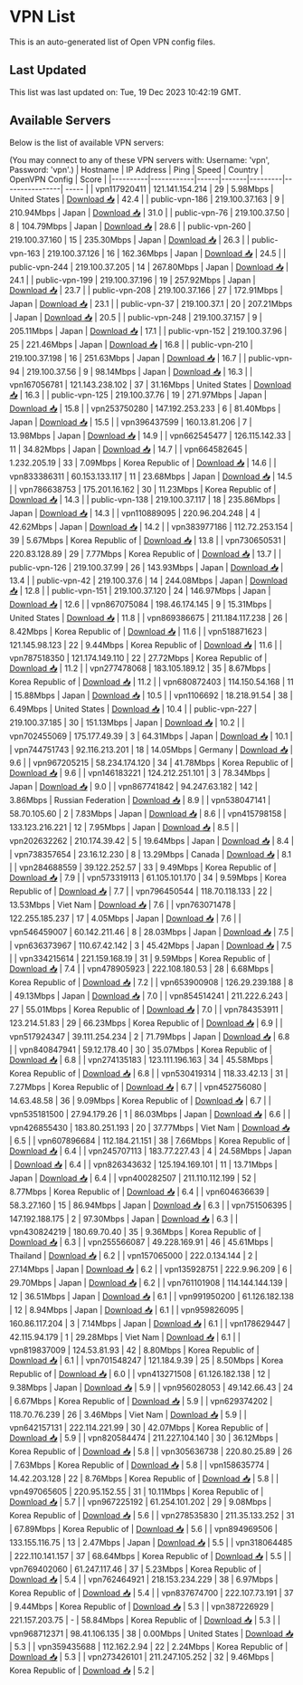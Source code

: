 # VPN List

This is an auto-generated list of Open VPN config files.

## Last Updated

This list was last updated on: Tue, 19 Dec 2023 10:42:19 GMT.

## Available Servers

Below is the list of available VPN servers:

(You may connect to any of these VPN servers with: Username: 'vpn', Password: 'vpn'.)
| Hostname | IP Address | Ping | Speed | Country | OpenVPN Config | Score |
|----------|------------|------|-------|---------|----------------| ----- |
| vpn117920411 | 121.141.154.214 | 29 | 5.98Mbps | United States | [Download 📥](./configs/server_0_US.ovpn) | 42.4 |
| public-vpn-186 | 219.100.37.163 | 9 | 210.94Mbps | Japan | [Download 📥](./configs/server_1_JP.ovpn) | 31.0 |
| public-vpn-76 | 219.100.37.50 | 8 | 104.79Mbps | Japan | [Download 📥](./configs/server_2_JP.ovpn) | 28.6 |
| public-vpn-260 | 219.100.37.160 | 15 | 235.30Mbps | Japan | [Download 📥](./configs/server_3_JP.ovpn) | 26.3 |
| public-vpn-163 | 219.100.37.126 | 16 | 162.36Mbps | Japan | [Download 📥](./configs/server_4_JP.ovpn) | 24.5 |
| public-vpn-244 | 219.100.37.205 | 14 | 267.80Mbps | Japan | [Download 📥](./configs/server_5_JP.ovpn) | 24.1 |
| public-vpn-199 | 219.100.37.196 | 19 | 257.92Mbps | Japan | [Download 📥](./configs/server_6_JP.ovpn) | 23.7 |
| public-vpn-208 | 219.100.37.166 | 27 | 172.91Mbps | Japan | [Download 📥](./configs/server_7_JP.ovpn) | 23.1 |
| public-vpn-37 | 219.100.37.1 | 20 | 207.21Mbps | Japan | [Download 📥](./configs/server_8_JP.ovpn) | 20.5 |
| public-vpn-248 | 219.100.37.157 | 9 | 205.11Mbps | Japan | [Download 📥](./configs/server_9_JP.ovpn) | 17.1 |
| public-vpn-152 | 219.100.37.96 | 25 | 221.46Mbps | Japan | [Download 📥](./configs/server_10_JP.ovpn) | 16.8 |
| public-vpn-210 | 219.100.37.198 | 16 | 251.63Mbps | Japan | [Download 📥](./configs/server_11_JP.ovpn) | 16.7 |
| public-vpn-94 | 219.100.37.56 | 9 | 98.14Mbps | Japan | [Download 📥](./configs/server_12_JP.ovpn) | 16.3 |
| vpn167056781 | 121.143.238.102 | 37 | 31.16Mbps | United States | [Download 📥](./configs/server_13_US.ovpn) | 16.3 |
| public-vpn-125 | 219.100.37.76 | 19 | 271.97Mbps | Japan | [Download 📥](./configs/server_14_JP.ovpn) | 15.8 |
| vpn253750280 | 147.192.253.233 | 6 | 81.40Mbps | Japan | [Download 📥](./configs/server_15_JP.ovpn) | 15.5 |
| vpn396437599 | 160.13.81.206 | 7 | 13.98Mbps | Japan | [Download 📥](./configs/server_16_JP.ovpn) | 14.9 |
| vpn662545477 | 126.115.142.33 | 11 | 34.82Mbps | Japan | [Download 📥](./configs/server_17_JP.ovpn) | 14.7 |
| vpn664582645 | 1.232.205.19 | 33 | 7.09Mbps | Korea Republic of | [Download 📥](./configs/server_18_KR.ovpn) | 14.6 |
| vpn833386311 | 60.153.133.117 | 11 | 23.68Mbps | Japan | [Download 📥](./configs/server_19_JP.ovpn) | 14.5 |
| vpn786638753 | 175.201.16.162 | 30 | 11.23Mbps | Korea Republic of | [Download 📥](./configs/server_20_KR.ovpn) | 14.3 |
| public-vpn-138 | 219.100.37.117 | 18 | 235.86Mbps | Japan | [Download 📥](./configs/server_21_JP.ovpn) | 14.3 |
| vpn110889095 | 220.96.204.248 | 4 | 42.62Mbps | Japan | [Download 📥](./configs/server_22_JP.ovpn) | 14.2 |
| vpn383977186 | 112.72.253.154 | 39 | 5.67Mbps | Korea Republic of | [Download 📥](./configs/server_23_KR.ovpn) | 13.8 |
| vpn730650531 | 220.83.128.89 | 29 | 7.77Mbps | Korea Republic of | [Download 📥](./configs/server_24_KR.ovpn) | 13.7 |
| public-vpn-126 | 219.100.37.99 | 26 | 143.93Mbps | Japan | [Download 📥](./configs/server_25_JP.ovpn) | 13.4 |
| public-vpn-42 | 219.100.37.6 | 14 | 244.08Mbps | Japan | [Download 📥](./configs/server_26_JP.ovpn) | 12.8 |
| public-vpn-151 | 219.100.37.120 | 24 | 146.97Mbps | Japan | [Download 📥](./configs/server_27_JP.ovpn) | 12.6 |
| vpn867075084 | 198.46.174.145 | 9 | 15.31Mbps | United States | [Download 📥](./configs/server_28_US.ovpn) | 11.8 |
| vpn869386675 | 211.184.117.238 | 26 | 8.42Mbps | Korea Republic of | [Download 📥](./configs/server_29_KR.ovpn) | 11.6 |
| vpn518871623 | 121.145.98.123 | 22 | 9.44Mbps | Korea Republic of | [Download 📥](./configs/server_30_KR.ovpn) | 11.6 |
| vpn787518350 | 121.174.149.110 | 22 | 27.72Mbps | Korea Republic of | [Download 📥](./configs/server_31_KR.ovpn) | 11.2 |
| vpn277478068 | 183.105.189.12 | 35 | 8.67Mbps | Korea Republic of | [Download 📥](./configs/server_32_KR.ovpn) | 11.2 |
| vpn680872403 | 114.150.54.168 | 11 | 15.88Mbps | Japan | [Download 📥](./configs/server_33_JP.ovpn) | 10.5 |
| vpn1106692 | 18.218.91.54 | 38 | 6.49Mbps | United States | [Download 📥](./configs/server_34_US.ovpn) | 10.4 |
| public-vpn-227 | 219.100.37.185 | 30 | 151.13Mbps | Japan | [Download 📥](./configs/server_35_JP.ovpn) | 10.2 |
| vpn702455069 | 175.177.49.39 | 3 | 64.31Mbps | Japan | [Download 📥](./configs/server_36_JP.ovpn) | 10.1 |
| vpn744751743 | 92.116.213.201 | 18 | 14.05Mbps | Germany | [Download 📥](./configs/server_37_DE.ovpn) | 9.6 |
| vpn967205215 | 58.234.174.120 | 34 | 41.78Mbps | Korea Republic of | [Download 📥](./configs/server_38_KR.ovpn) | 9.6 |
| vpn146183221 | 124.212.251.101 | 3 | 78.34Mbps | Japan | [Download 📥](./configs/server_39_JP.ovpn) | 9.0 |
| vpn867741842 | 94.247.63.182 | 142 | 3.86Mbps | Russian Federation | [Download 📥](./configs/server_40_RU.ovpn) | 8.9 |
| vpn538047141 | 58.70.105.60 | 2 | 7.83Mbps | Japan | [Download 📥](./configs/server_41_JP.ovpn) | 8.6 |
| vpn415798158 | 133.123.216.221 | 12 | 7.95Mbps | Japan | [Download 📥](./configs/server_42_JP.ovpn) | 8.5 |
| vpn202632262 | 210.174.39.42 | 5 | 19.64Mbps | Japan | [Download 📥](./configs/server_43_JP.ovpn) | 8.4 |
| vpn738357654 | 23.16.12.230 | 8 | 13.29Mbps | Canada | [Download 📥](./configs/server_44_CA.ovpn) | 8.1 |
| vpn284688559 | 39.122.252.57 | 33 | 9.49Mbps | Korea Republic of | [Download 📥](./configs/server_45_KR.ovpn) | 7.9 |
| vpn573319113 | 61.105.101.170 | 34 | 9.59Mbps | Korea Republic of | [Download 📥](./configs/server_46_KR.ovpn) | 7.7 |
| vpn796450544 | 118.70.118.133 | 22 | 13.53Mbps | Viet Nam | [Download 📥](./configs/server_47_VN.ovpn) | 7.6 |
| vpn763071478 | 122.255.185.237 | 17 | 4.05Mbps | Japan | [Download 📥](./configs/server_48_JP.ovpn) | 7.6 |
| vpn546459007 | 60.142.211.46 | 8 | 28.03Mbps | Japan | [Download 📥](./configs/server_49_JP.ovpn) | 7.5 |
| vpn636373967 | 110.67.42.142 | 3 | 45.42Mbps | Japan | [Download 📥](./configs/server_50_JP.ovpn) | 7.5 |
| vpn334215614 | 221.159.168.19 | 31 | 9.59Mbps | Korea Republic of | [Download 📥](./configs/server_51_KR.ovpn) | 7.4 |
| vpn478905923 | 222.108.180.53 | 28 | 6.68Mbps | Korea Republic of | [Download 📥](./configs/server_52_KR.ovpn) | 7.2 |
| vpn653900908 | 126.29.239.188 | 8 | 49.13Mbps | Japan | [Download 📥](./configs/server_53_JP.ovpn) | 7.0 |
| vpn854514241 | 211.222.6.243 | 27 | 55.01Mbps | Korea Republic of | [Download 📥](./configs/server_54_KR.ovpn) | 7.0 |
| vpn784353911 | 123.214.51.83 | 29 | 66.23Mbps | Korea Republic of | [Download 📥](./configs/server_55_KR.ovpn) | 6.9 |
| vpn517924347 | 39.111.254.234 | 2 | 71.79Mbps | Japan | [Download 📥](./configs/server_56_JP.ovpn) | 6.8 |
| vpn840847941 | 59.12.178.40 | 30 | 35.07Mbps | Korea Republic of | [Download 📥](./configs/server_57_KR.ovpn) | 6.8 |
| vpn274135183 | 123.111.196.163 | 34 | 45.58Mbps | Korea Republic of | [Download 📥](./configs/server_58_KR.ovpn) | 6.8 |
| vpn530419314 | 118.33.42.13 | 31 | 7.27Mbps | Korea Republic of | [Download 📥](./configs/server_59_KR.ovpn) | 6.7 |
| vpn452756080 | 14.63.48.58 | 36 | 9.09Mbps | Korea Republic of | [Download 📥](./configs/server_60_KR.ovpn) | 6.7 |
| vpn535181500 | 27.94.179.26 | 1 | 86.03Mbps | Japan | [Download 📥](./configs/server_61_JP.ovpn) | 6.6 |
| vpn426855430 | 183.80.251.193 | 20 | 37.77Mbps | Viet Nam | [Download 📥](./configs/server_62_VN.ovpn) | 6.5 |
| vpn607896684 | 112.184.21.151 | 38 | 7.66Mbps | Korea Republic of | [Download 📥](./configs/server_63_KR.ovpn) | 6.4 |
| vpn245707113 | 183.77.227.43 | 4 | 24.58Mbps | Japan | [Download 📥](./configs/server_64_JP.ovpn) | 6.4 |
| vpn826343632 | 125.194.169.101 | 11 | 13.71Mbps | Japan | [Download 📥](./configs/server_65_JP.ovpn) | 6.4 |
| vpn400282507 | 211.110.112.199 | 52 | 8.77Mbps | Korea Republic of | [Download 📥](./configs/server_66_KR.ovpn) | 6.4 |
| vpn604636639 | 58.3.27.160 | 15 | 86.94Mbps | Japan | [Download 📥](./configs/server_67_JP.ovpn) | 6.3 |
| vpn751506395 | 147.192.188.175 | 2 | 97.30Mbps | Japan | [Download 📥](./configs/server_68_JP.ovpn) | 6.3 |
| vpn430824219 | 180.69.70.40 | 35 | 9.36Mbps | Korea Republic of | [Download 📥](./configs/server_69_KR.ovpn) | 6.3 |
| vpn255566087 | 49.228.169.91 | 46 | 45.61Mbps | Thailand | [Download 📥](./configs/server_70_TH.ovpn) | 6.2 |
| vpn157065000 | 222.0.134.144 | 2 | 27.14Mbps | Japan | [Download 📥](./configs/server_71_JP.ovpn) | 6.2 |
| vpn135928751 | 222.9.96.209 | 6 | 29.70Mbps | Japan | [Download 📥](./configs/server_72_JP.ovpn) | 6.2 |
| vpn761101908 | 114.144.144.139 | 12 | 36.51Mbps | Japan | [Download 📥](./configs/server_73_JP.ovpn) | 6.1 |
| vpn991950200 | 61.126.182.138 | 12 | 8.94Mbps | Japan | [Download 📥](./configs/server_74_JP.ovpn) | 6.1 |
| vpn959826095 | 160.86.117.204 | 3 | 7.14Mbps | Japan | [Download 📥](./configs/server_75_JP.ovpn) | 6.1 |
| vpn178629447 | 42.115.94.179 | 1 | 29.28Mbps | Viet Nam | [Download 📥](./configs/server_76_VN.ovpn) | 6.1 |
| vpn819837009 | 124.53.81.93 | 42 | 8.80Mbps | Korea Republic of | [Download 📥](./configs/server_77_KR.ovpn) | 6.1 |
| vpn701548247 | 121.184.9.39 | 25 | 8.50Mbps | Korea Republic of | [Download 📥](./configs/server_78_KR.ovpn) | 6.0 |
| vpn413271508 | 61.126.182.138 | 12 | 9.38Mbps | Japan | [Download 📥](./configs/server_79_JP.ovpn) | 5.9 |
| vpn956028053 | 49.142.66.43 | 24 | 6.67Mbps | Korea Republic of | [Download 📥](./configs/server_80_KR.ovpn) | 5.9 |
| vpn629374202 | 118.70.76.239 | 26 | 3.46Mbps | Viet Nam | [Download 📥](./configs/server_81_VN.ovpn) | 5.9 |
| vpn642157131 | 222.114.221.99 | 30 | 42.07Mbps | Korea Republic of | [Download 📥](./configs/server_82_KR.ovpn) | 5.9 |
| vpn820584474 | 211.227.104.140 | 30 | 36.12Mbps | Korea Republic of | [Download 📥](./configs/server_83_KR.ovpn) | 5.8 |
| vpn305636738 | 220.80.25.89 | 26 | 7.63Mbps | Korea Republic of | [Download 📥](./configs/server_84_KR.ovpn) | 5.8 |
| vpn158635774 | 14.42.203.128 | 22 | 8.76Mbps | Korea Republic of | [Download 📥](./configs/server_85_KR.ovpn) | 5.8 |
| vpn497065605 | 220.95.152.55 | 31 | 10.11Mbps | Korea Republic of | [Download 📥](./configs/server_86_KR.ovpn) | 5.7 |
| vpn967225192 | 61.254.101.202 | 29 | 9.08Mbps | Korea Republic of | [Download 📥](./configs/server_87_KR.ovpn) | 5.6 |
| vpn278535830 | 211.35.133.252 | 31 | 67.89Mbps | Korea Republic of | [Download 📥](./configs/server_88_KR.ovpn) | 5.6 |
| vpn894969506 | 133.155.116.75 | 13 | 2.47Mbps | Japan | [Download 📥](./configs/server_89_JP.ovpn) | 5.5 |
| vpn318064485 | 222.110.141.157 | 37 | 68.64Mbps | Korea Republic of | [Download 📥](./configs/server_90_KR.ovpn) | 5.5 |
| vpn769402060 | 61.247.117.46 | 37 | 5.23Mbps | Korea Republic of | [Download 📥](./configs/server_91_KR.ovpn) | 5.4 |
| vpn762464921 | 218.153.234.229 | 38 | 6.97Mbps | Korea Republic of | [Download 📥](./configs/server_92_KR.ovpn) | 5.4 |
| vpn837674700 | 222.107.73.191 | 37 | 9.44Mbps | Korea Republic of | [Download 📥](./configs/server_93_KR.ovpn) | 5.3 |
| vpn387226929 | 221.157.203.75 | - | 58.84Mbps | Korea Republic of | [Download 📥](./configs/server_94_KR.ovpn) | 5.3 |
| vpn968712371 | 98.41.106.135 | 38 | 0.00Mbps | United States | [Download 📥](./configs/server_95_US.ovpn) | 5.3 |
| vpn359435688 | 112.162.2.94 | 22 | 2.24Mbps | Korea Republic of | [Download 📥](./configs/server_96_KR.ovpn) | 5.3 |
| vpn273426101 | 211.247.105.252 | 32 | 9.46Mbps | Korea Republic of | [Download 📥](./configs/server_97_KR.ovpn) | 5.2 |
